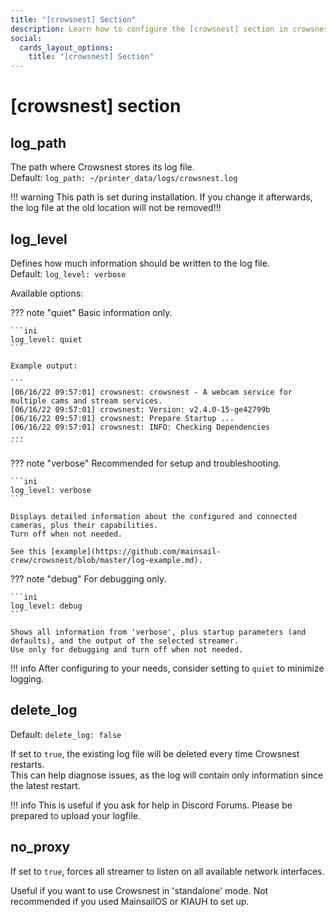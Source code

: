 ```yaml
---
title: "[crowsnest] Section"
description: Learn how to configure the [crowsnest] section in crowsnest.conf, including logging, log rotation, and network settings for optimal operation.
social:
  cards_layout_options:
    title: "[crowsnest] Section"
---
```


# [crowsnest] section

## **log_path**

The path where Crowsnest stores its log file.  
Default: `log_path: ~/printer_data/logs/crowsnest.log`

!!! warning
    This path is set during installation. If you change it afterwards, the log file at the old location will not be removed!!!

## **log_level**

Defines how much information should be written to the log file.  
Default: `log_level: verbose`

Available options:

??? note "quiet"
    Basic information only.

    ```ini
    log_level: quiet
    ```

    Example output:

    ```
    [06/16/22 09:57:01] crowsnest: crowsnest - A webcam service for multiple cams and stream services.
    [06/16/22 09:57:01] crowsnest: Version: v2.4.0-15-ge42799b
    [06/16/22 09:57:01] crowsnest: Prepare Startup ...
    [06/16/22 09:57:01] crowsnest: INFO: Checking Dependencies
    ...
    ```

??? note "verbose"
    Recommended for setup and troubleshooting.

    ```ini
    log_level: verbose
    ```

    Displays detailed information about the configured and connected cameras, plus their capabilities.  
    Turn off when not needed.

    See this [example](https://github.com/mainsail-crew/crowsnest/blob/master/log-example.md).

??? note "debug"
    For debugging only.

    ```ini
    log_level: debug
    ```

    Shows all information from 'verbose', plus startup parameters (and defaults), and the output of the selected streamer.  
    Use only for debugging and turn off when not needed.

!!! info
    After configuring to your needs, consider setting to `quiet` to minimize logging.

## **delete_log**

Default: `delete_log: false`

If set to `true`, the existing log file will be deleted every time Crowsnest restarts.  
This can help diagnose issues, as the log will contain only information since the latest restart.

!!! info
    This is useful if you ask for help in Discord Forums.
    Please be prepared to upload your logfile.

## **no_proxy**

If set to `true`, forces all streamer to listen on all available network interfaces.

Useful if you want to use Crowsnest in 'standalone' mode. Not recommended if you used MainsailOS or KIAUH to set up.

